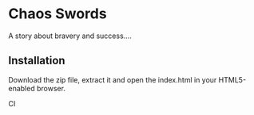 Chaos Swords
============

A story about bravery and success....


Installation
------------

Download the zip file, extract it and open the index.html in your HTML5-enabled browser.

CI
